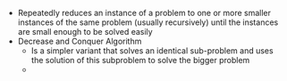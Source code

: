 - Repeatedly reduces an instance of a problem to one or more smaller instances of the same problem (usually recursively) until the instances are small enough to be solved easily
- Decrease and Conquer Algorithm
	- Is a simpler variant that solves an identical sub-problem and uses the solution of this subproblem to solve the bigger problem
	- 